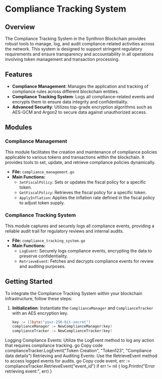 # Compliance Tracking System

## Overview

The Compliance Tracking System in the Synthron Blockchain provides robust tools to manage, log, and audit compliance-related activities across the network. This system is designed to support stringent regulatory requirements and ensure transparency and accountability in all operations involving token management and transaction processing.

## Features

- **Compliance Management**: Manages the application and tracking of compliance rules across different blockchain entities.
- **Compliance Tracking System**: Logs all compliance-related events and encrypts them to ensure data integrity and confidentiality.
- **Advanced Security**: Utilizes top-grade encryption algorithms such as AES-GCM and Argon2 to secure data against unauthorized access.

## Modules

### Compliance Management

This module facilitates the creation and maintenance of compliance policies applicable to various tokens and transactions within the blockchain. It provides tools to set, update, and retrieve compliance policies dynamically.

- **File:** `compliance_management.go`
- **Main Functions:**
  - `SetFiscalPolicy`: Sets or updates the fiscal policy for a specific token.
  - `GetFiscalPolicy`: Retrieves the fiscal policy for a specific token.
  - `ApplyInflation`: Applies the inflation rate defined in the fiscal policy to adjust token supply.

### Compliance Tracking System

This module captures and securely logs all compliance events, providing a reliable audit trail for regulatory reviews and internal audits.

- **File:** `compliance_tracking_system.go`
- **Main Functions:**
  - `LogEvent`: Securely logs compliance events, encrypting the data to preserve confidentiality.
  - `RetrieveEvent`: Fetches and decrypts compliance events for review and auditing purposes.

## Getting Started

To integrate the Compliance Tracking System within your blockchain infrastructure, follow these steps:

1. **Initialization**: Instantiate the `ComplianceManager` and `ComplianceTracker` with an AES encryption key.

   ```go
   key := []byte("your-256-bit-secret")
   complianceManager := NewComplianceManager(key)
   complianceTracker := NewComplianceTracker(key)

Logging Compliance Events: Utilize the LogEvent method to log any action that requires compliance tracking.
go
Copy code
complianceTracker.LogEvent("Token Creation", "Token123", "Compliance data details")
Retrieving and Auditing Events: Use the RetrieveEvent method to access logged events for audits.
go
Copy code
event, err := complianceTracker.RetrieveEvent("event_id")
if err != nil {
    log.Println("Error retrieving event:", err)
}